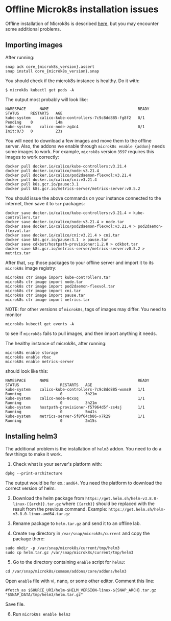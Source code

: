 # Offline Microk8s installation issues

Offline installation of Microk8s is described [here](https://microk8s.io/docs/install-alternatives#heading--offline), but
you may encounter some additional problems.

## Importing images

After running:

```
snap ack core_{microk8s_version}.assert
snap install core_{microk8s_version}.snap
```

You should check if the microk8s instance is healthy. Do it with:

```commandline
$ microk8s kubectl get pods -A
```

The output most probably will look like:
```
NAMESPACE      NAME                                       READY   STATUS     RESTARTS   AGE
kube-system    calico-kube-controllers-7c9c8dd885-fg8f2   0/1     Pending    0          14m
kube-system    calico-node-zg4c4                          0/1     Init:0/3   0          23s
```

You will need to download a few images and move them to the offline server. 
Also, the addons we enable through `microk8s enable {addon}` needs some images to work.
For example, `microk8s` version `3597` requires this images to work correctly:

```commandline
docker pull docker.io/calico/kube-controllers:v3.21.4 
docker pull docker.io/calico/node:v3.21.4
docker pull docker.io/calico/pod2daemon-flexvol:v3.21.4
docker pull docker.io/calico/cni:v3.21.4  
docker pull k8s.gcr.io/pause:3.1 
docker pull k8s.gcr.io/metrics-server/metrics-server:v0.5.2 
```

You should issue the above commands on your instance connected to the internet,
then save it to `tar` packages:

```
docker save docker.io/calico/kube-controllers:v3.21.4 > kube-controllers.tar
docker save docker.io/calico/node:v3.21.4 > node.tar
docker save docker.io/calico/pod2daemon-flexvol:v3.21.4 > pod2daemon-flexvol.tar
docker save docker.io/calico/cni:v3.21.4 > cni.tar
docker save k8s.gcr.io/pause:3.1  > pause.tar
docker save cdkbot/hostpath-provisioner:1.2.0 > cdkbot.tar 
docker save k8s.gcr.io/metrics-server/metrics-server:v0.5.2 > metrics.tar
```

After that, `scp` those packages to your offline server and import it to its `microk8s` image registry:

```
microk8s ctr image import kube-controllers.tar
microk8s ctr image import node.tar
microk8s ctr image import pod2daemon-flexvol.tar
microk8s ctr image import cni.tar
microk8s ctr image import pause.tar
microk8s ctr image import metrics.tar
```

NOTE: for other versions of `microk8s`, tags of images may differ. You need to monitor 

```commandline
microk8s kubectl get events -A
```

to see if `microk8s` fails to pull images, and then import anything it needs.

The healthy instance of microk8s, after running:

```commandline
microk8s enable storage
microk8s enable rbac
microk8s enable metrics-server
```

should look like this:

```
NAMESPACE      NAME                                       READY   STATUS                  RESTARTS   AGE
kube-system    calico-kube-controllers-7c9c8dd885-wxms9   1/1     Running                 0          3h21m
kube-system    calico-node-8cxsq                          1/1     Running                 0          3h21m
kube-system    hostpath-provisioner-f57964d5f-zs4sj       1/1     Running                 0          5m41s
kube-system    metrics-server-5f8f64cb86-x7k29            1/1     Running                 0          2m15s
```

## Installing helm3

The additional problem is the installation of `helm3` addon. You need to do a few things to make it work.

1. Check what is your server's platform with:

```commandline
dpkg --print-architecture
```

The output would be for ex.: `amd64`.
You need the platform to download the correct version of helm.

2. Download the helm package from `https://get.helm.sh/helm-v3.8.0-linux-{{arch}}.tar.gz` where `{{arch}}` should be 
replaced with the result from the previous command. Example: `https://get.helm.sh/helm-v3.8.0-linux-amd64.tar.gz`

3. Rename package to `helm.tar.gz` and send it to an offline lab.
4. Create `tmp` directory in `/var/snap/microk8s/current` and copy the package there:

```
sudo mkdir -p /var/snap/microk8s/current/tmp/helm3
sudo cp helm.tar.gz /var/snap/microk8s/current/tmp/helm3
```

5. Go to the directory containing `enable` script for `helm3`:

```
cd /var/snap/microk8s/common/addons/core/addons/helm3
```

Open `enable` file with vi, nano, or some other editor. Comment this line:

```commandline
#fetch_as $SOURCE_URI/helm-$HELM_VERSION-linux-${SNAP_ARCH}.tar.gz "$SNAP_DATA/tmp/helm3/helm.tar.gz"
```

Save file.

6. Run `microk8s enable helm3`
